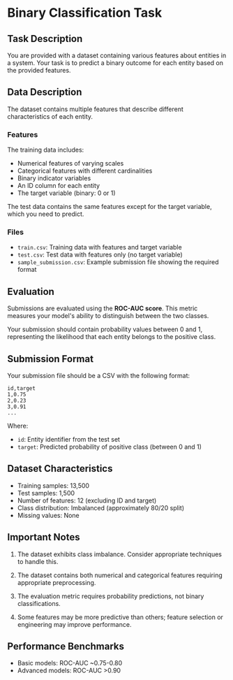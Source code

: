 # Binary Classification Task

## Task Description

You are provided with a dataset containing various features about entities in a system. Your task is to predict a binary outcome for each entity based on the provided features.

## Data Description

The dataset contains multiple features that describe different characteristics of each entity.

### Features

The training data includes:
- Numerical features of varying scales
- Categorical features with different cardinalities
- Binary indicator variables
- An ID column for each entity
- The target variable (binary: 0 or 1)

The test data contains the same features except for the target variable, which you need to predict.

### Files

- `train.csv`: Training data with features and target variable
- `test.csv`: Test data with features only (no target variable)
- `sample_submission.csv`: Example submission file showing the required format

## Evaluation

Submissions are evaluated using the **ROC-AUC score**. This metric measures your model's ability to distinguish between the two classes.

Your submission should contain probability values between 0 and 1, representing the likelihood that each entity belongs to the positive class.

## Submission Format

Your submission file should be a CSV with the following format:
```
id,target
1,0.75
2,0.23
3,0.91
...
```

Where:
- `id`: Entity identifier from the test set
- `target`: Predicted probability of positive class (between 0 and 1)

## Dataset Characteristics

- Training samples: 13,500
- Test samples: 1,500
- Number of features: 12 (excluding ID and target)
- Class distribution: Imbalanced (approximately 80/20 split)
- Missing values: None

## Important Notes

1. The dataset exhibits class imbalance. Consider appropriate techniques to handle this.

2. The dataset contains both numerical and categorical features requiring appropriate preprocessing.

3. The evaluation metric requires probability predictions, not binary classifications.

4. Some features may be more predictive than others; feature selection or engineering may improve performance.

## Performance Benchmarks

- Basic models: ROC-AUC ~0.75-0.80
- Advanced models: ROC-AUC >0.90
